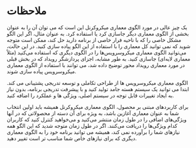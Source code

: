 # ملاحظات

یک چیز عالی در مورد الگوی معماری میکروکرنل این است که می توان آن را به عنوان بخشی از الگوی معماری دیگر جاسازی کرد یا استفاده کرد. به عنوان مثال، اگر این الگو مشکل خاصی را که با ناحیه فرار خاصی از برنامه دارید حل کند، ممکن است متوجه شوید که نمی توانید کل معماری را با استفاده از این الگو پیاده سازی کنید. در این حالت، می‌توانید الگوی معماری میکروسرویس‌ها را در الگوی دیگری که استفاده می‌کنید (مثلاً معماری لایه‌ای) جاسازی کنید. به طور مشابه، اجزای پردازشگر رویداد که در بخش قبلی در مورد معماری رویداد محور توضیح داده شد، می توانند با استفاده از الگوی معماری میکروسرویس پیاده سازی شوند.

الگوی معماری میکروسرویس ها از طراحی تکاملی و توسعه تدریجی پشتیبانی می کند. ابتدا می توانید یک سیستم هسته جامد تولید کنید و با پیشرفت تدریجی برنامه، بدون نیاز به ایجاد تغییرات قابل توجه در سیستم اصلی، ویژگی ها و عملکرد را اضافه کنید.

برای کاربردهای مبتنی بر محصول، الگوی معماری میکروکرنل همیشه باید اولین انتخاب شما به عنوان معماری آغازین باشد، به ویژه برای آن دسته از محصولاتی که در آنها ویژگی‌های اضافی را در طول زمان منتشر می‌کنید و می‌خواهید کنترل کنید که کاربران کدام ویژگی‌ها را دریافت می‌کنند. اگر در طول زمان متوجه شدید که این الگو همه نیازهای شما را برآورده نمی کند، همیشه می توانید برنامه خود را به الگوی معماری دیگری که برای نیازهای خاص شما مناسب تر است تغییر دهید.
